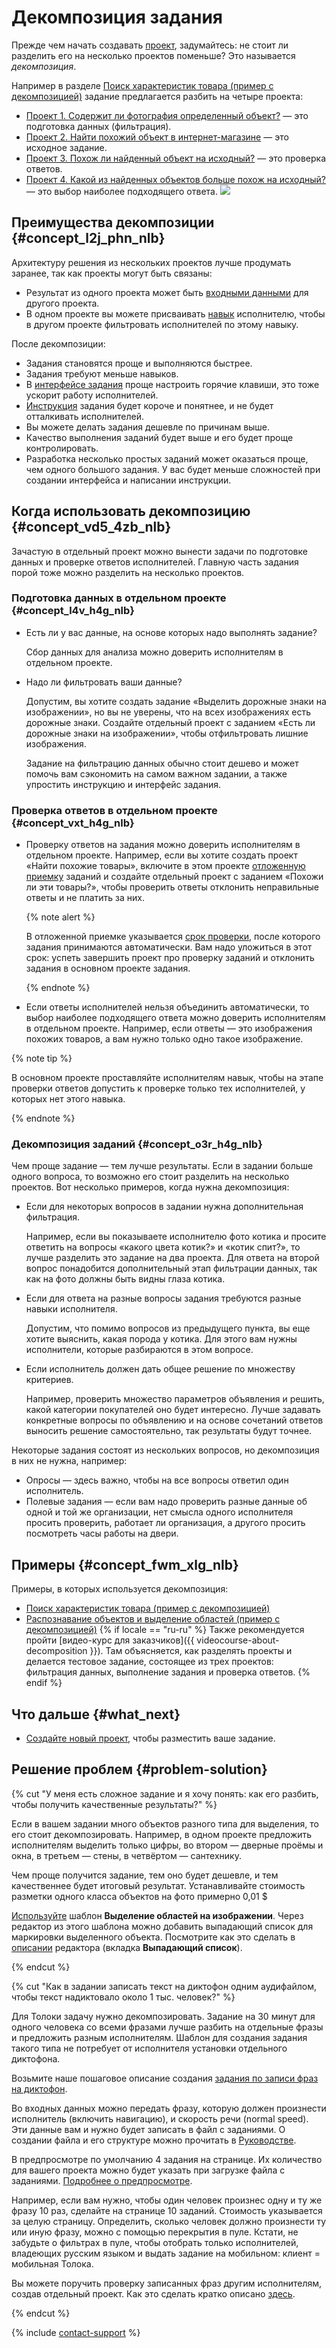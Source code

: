# Декомпозиция задания

Прежде чем начать создавать [проект](../../glossary.md#project), задумайтесь: не стоит ли разделить его на несколько проектов поменьше? Это называется _декомпозиция_.

Например в разделе [Поиск характеристик товара (пример с декомпозицией)](data-collection.md) задание предлагается разбить на четыре проекта:
- [Проект 1. Содержит ли фотография определенный объект?](contain_item.md) — это подготовка данных (фильтрация).
- [Проект 2. Найти похожий объект в интернет-магазине](find_an_item_in_store.md) — это исходное задание.
- [Проект 3. Похож ли найденный объект на исходный?](item_look_similar.md) — это проверка ответов.
- [Проект 4. Какой из найденных объектов больше похож на исходный?](item_more_similar.md) — это выбор наиболее подходящего ответа.
![](../_images/other/main-1.svg)

## Преимущества декомпозиции {#concept_l2j_phn_nlb}

Архитектуру решения из нескольких проектов лучше продумать заранее, так как проекты могут быть связаны:
- Результат из одного проекта может быть [входными данными](../../glossary.md#input-output-data) для другого проекта.
- В одном проекте вы можете присваивать [навык](../../glossary.md#skill) исполнителю, чтобы в другом проекте фильтровать исполнителей по этому навыку.

После декомпозиции:

- Задания становятся проще и выполняются быстрее.
- Задания требуют меньше навыков.
- В [интерфейсе задания](../../glossary.md#task-interface) проще настроить горячие клавиши, это тоже ускорит работу исполнителей.
- [Инструкция](../../glossary.md#task-instruction) задания будет короче и понятнее, и не будет отталкивать исполнителей.
- Вы можете делать задания дешевле по причинам выше.
- Качество выполнения заданий будет выше и его будет проще контролировать.
- Разработка несколько простых заданий может оказаться проще, чем одного большого задания. У вас будет меньше сложностей при создании интерфейса и написании инструкции.


## Когда использовать декомпозицию {#concept_vd5_4zb_nlb}

Зачастую в отдельный проект можно вынести задачи по подготовке данных и проверке ответов исполнителей. Главную часть задания порой тоже можно разделить на несколько проектов.


### Подготовка данных в отдельном проекте {#concept_l4v_h4g_nlb}

- Есть ли у вас данные, на основе которых надо выполнять задание?

    Сбор данных для анализа можно доверить исполнителям в отдельном проекте.

- Надо ли фильтровать ваши данные?

    Допустим, вы хотите создать задание «Выделить дорожные знаки на изображении», но вы не уверены, что на всех изображениях есть дорожные знаки. Создайте отдельный проект с заданием «Есть ли дорожные знаки на изображении», чтобы отфильтровать лишние изображения.

    Задание на фильтрацию данных обычно стоит дешево и может помочь вам сэкономить на самом важном задании, а также упростить инструкцию и интерфейс задания.


### Проверка ответов в отдельном проекте {#concept_vxt_h4g_nlb}

- Проверку ответов на задания можно доверить исполнителям в отдельном проекте. Например, если вы хотите создать проект «Найти похожие товары», включите в этом проекте [отложенную приемку](../../glossary.md#left-off-acceptance) заданий и создайте отдельный проект с заданием «Похожи ли эти товары?», чтобы проверить ответы отклонить неправильные ответы и не платить за них.

    {% note alert %}

    В отложенной приемке указывается [срок проверки](../../glossary.md#review-time), после которого задания принимаются автоматически. Вам надо уложиться в этот срок: успеть завершить проект про проверку заданий и отклонить задания в основном проекте задания.

    {% endnote %}

- Если ответы исполнителей нельзя объединить автоматически, то выбор наиболее подходящего ответа можно доверить исполнителям в отдельном проекте. Например, если ответы — это изображения похожих товаров, а вам нужно только одно такое изображение.

{% note tip %}

В основном проекте проставляйте исполнителям навык, чтобы на этапе проверки ответов допустить к проверке только тех исполнителей, у которых нет этого навыка.

{% endnote %}



### Декомпозиция заданий {#concept_o3r_h4g_nlb}

Чем проще задание — тем лучше результаты. Если в задании больше одного вопроса, то возможно его стоит разделить на несколько проектов. Вот несколько примеров, когда нужна декомпозиция:

- Если для некоторых вопросов в задании нужна дополнительная фильтрация.

    Например, если вы показываете исполнителю фото котика и просите ответить на вопросы «какого цвета котик?» и «котик спит?», то лучше разделить это задание на два проекта. Для ответа на второй вопрос понадобится дополнительный этап фильтрации данных, так как на фото должны быть видны глаза котика.

- Если для ответа на разные вопросы задания требуются разные навыки исполнителя.

    Допустим, что помимо вопросов из предыдущего пункта, вы еще хотите выяснить, какая порода у котика. Для этого вам нужны исполнители, которые разбираются в этом вопросе.

- Если исполнитель должен дать общее решение по множеству критериев.

    Например, проверить множество параметров объявления и решить, какой категории покупателей оно будет интересно. Лучше задавать конкретные вопросы по объявлению и на основе сочетаний ответов выносить решение самостоятельно, так результаты будут точнее.

Некоторые задания состоят из нескольких вопросов, но декомпозиция в них не нужна, например:
- Опросы — здесь важно, чтобы на все вопросы ответил один исполнитель.
- Полевые задания — если вам надо проверить разные данные об одной и той же организации, нет смысла одного исполнителя просить проверить, работает ли организация, а другого просить посмотреть часы работы на двери.


## Примеры {#concept_fwm_xlg_nlb}

Примеры, в которых используется декомпозиция:

- [Поиск характеристик товара (пример с декомпозицией)](data-collection.md)
- [Распознавание объектов и выделение областей (пример с декомпозицией)](image-segmentation-overview.md)
 {% if locale == "ru-ru" %}
Также рекомендуется пройти [видео-курс для заказчиков]({{ videocourse-about-decomposition }}). Там объясняется, как разделять проекты и делается тестовое задание, состоящее из трех проектов: фильтрация данных, выполнение задания и проверка ответов.
{% endif %}

## Что дальше {#what_next}

- [Создайте новый проект](project.md), чтобы разместить ваше задание.


## Решение проблем {#problem-solution}

{% cut "У меня есть сложное задание и я хочу понять: как его разбить, чтобы получить качественные результаты?" %}

Если в вашем задании много объектов разного типа для выделения, то его стоит декомпозировать. Например, в одном проекте предложить исполнителям выделить только цифры, во втором — дверные проёмы и окна, в третьем — стены, в четвёртом — сантехнику.

Чем проще получится задание, тем оно будет дешевле, и тем качественнее будет итоговый результат. Устанавливайте стоимость разметки одного класса объектов на фото примерно 0,01 $

[Используйте](selection.md) шаблон **Выделение областей на изображении**. Через редактор из этого шаблона можно добавить выпадающий список для маркировки выделенного объекта. Посмотрите как это сделать в [описании](t-components/image-annotation.md#annotation) редактора (вкладка **Выпадающий список**).

{% endcut %}

{% cut "Как в задании записать текст на диктофон одним аудифайлом, чтобы текст надиктовало около 1 тыс. человек?" %}

Для Толоки задачу нужно декомпозировать. Задание на 30 минут для одного человека со всеми фразами лучше разбить на отдельные фразы и предложить разным исполнителям. Шаблон для создания задания такого типа не потребует от исполнителя установки отдельного диктофона.

Возьмите наше пошаговое описание создания [задания по записи фраз на диктофон](record-audio.md).

Во входных данных можно передать фразу, которую должен произнести исполнитель (включить навигацию), и скорость речи (normal speed). Эти данные вам и нужно будет записать в файл с заданиями. О создании файла и его структуре можно прочитать в [Руководстве](pool_csv.md).

В предпросмотре по умолчанию 4 задания на странице. Их количество для вашего проекта можно будет указать при загрузке файла с заданиями. [Подробнее о предпросмотре](spec.md).

Например, если вам нужно, чтобы один человек произнес одну и ту же фразу 10 раз, сделайте на странице 10 заданий. Стоимость указывается за целую страницу. Определить, сколько человек должно произнести ту или иную фразу, можно с помощью перекрытия в пуле. Кстати, не забудьте о фильтрах в пуле, чтобы отобрать только исполнителей, владеющих русским языком и выдать задание на мобильном: клиент = мобильная Толока.

Вы можете поручить проверку записанных фраз другим исполнителям, создав отдельный проект. Как это сделать кратко описано [здесь](record-audio.md).

{% endcut %}

{% include [contact-support](../_includes/contact-support-help.md) %}